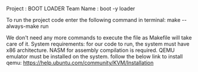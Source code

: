 Project : BOOT LOADER
Team Name : boot -y loader

To run the project code enter the following command in terminal:
make --always-make run

We don't need any more commands to execute the file as Makefile will take care of it.
System requirements:
for our code to run, the system must have x86 architecture.
NASM for assembly compilation is required.
QEMU emulator must be installed on the system.
follow the below link to install qemu:
https://help.ubuntu.com/community/KVM/Installation
